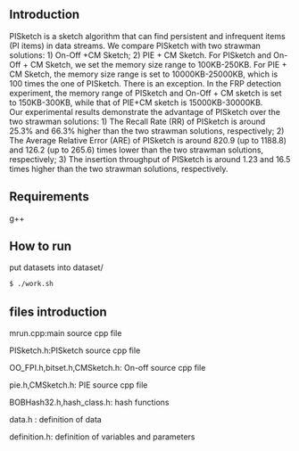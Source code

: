 ## Introduction
PISketch is a sketch algorithm that can find persistent and infrequent items (PI items) in data streams.
We compare PISketch with two strawman solutions: 1) On-Off +CM Sketch; 2) PIE + CM Sketch. For PISketch and On-Off + CM Sketch, we set the memory size range to 100KB-250KB. For PIE + CM Sketch, the memory size range is set to 10000KB-25000KB, which is 100 times the one of PISketch. There is an exception. In the FRP detection experiment, the memory range of PISketch and On-Off + CM sketch is set to 150KB-300KB, while that of PIE+CM sketch is 15000KB-30000KB.  
Our experimental results demonstrate the advantage of PISketch over the two strawman solutions: 1) The Recall Rate (RR) of PISketch is around 25.3% and 66.3% higher than the two strawman solutions, respectively; 2) The Average Relative Error (ARE) of PISketch is around 820.9 (up to 1188.8) and 126.2 (up to 265.6) times lower than the two strawman solutions, respectively; 3) The insertion throughput of PISketch is around 1.23 and 16.5 times higher than the two strawman solutions, respectively.

## Requirements
g++

## How to run
put datasets into dataset/
``` bash
$ ./work.sh
```
## files introduction
mrun.cpp:main source cpp file

PISketch.h:PISketch source cpp file

OO_FPI.h,bitset.h,CMSketch.h: On-off source cpp file

pie.h,CMSketch.h: PIE source cpp file

BOBHash32.h,hash_class.h: hash functions

data.h : definition of data

definition.h: definition of variables and parameters
